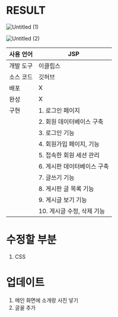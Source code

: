 # RESULT
![Untitled (1)](https://github.com/june4969/JSP_Bulletin-Board/assets/127813398/feb0502d-96f0-4495-be5a-c4c5bf7cc51b)


![Untitled (2)](https://github.com/june4969/JSP_Bulletin-Board/assets/127813398/f39e4832-cac6-406b-b799-9305266c6485)


| 사용 언어 | JSP |
| --- | --- |
| 개발 도구 | 이클립스 |
| 소스 코드 | 깃허브 |
| 배포 | X |
| 완성 | X |
| 구현  | 1. 로그인 페이지 |
|  | 2. 회원 데이터베이스 구축 |
|  | 3. 로그인 기능 |
|  | 4. 회원가입 페이지, 기능 |
|  | 5. 접속한 회원 세션 관리 |
|  | 6. 게시판 데이터베이스 구축 |
|  | 7. 글쓰기 기능  |
|  | 8. 게시판 글 목록 기능 |
|  | 9. 게시글 보기 기능  |
|  | 10. 게시글 수정, 삭제 기능 |




# 수정할 부분
1. CSS






# 업데이트
1. 메인 화면에 소개랑 사진 넣기
2. 글꼴 추가
